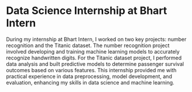 # Data Science Internship at Bhart Intern
During my internship at Bhart Intern, I worked on two key projects: number recognition and the Titanic dataset. 
The number recognition project involved developing and training machine learning models to accurately recognize handwritten digits. For the Titanic dataset project, I performed data analysis and built predictive models to determine passenger survival outcomes based on various features. This internship provided me with practical experience in data preprocessing, model development, and evaluation, enhancing my skills in data science and machine learning.
